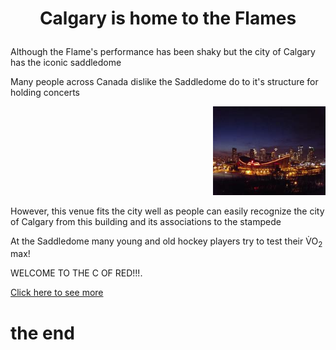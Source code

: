 <H1><p align= "center";> Calgary is home to the Flames</p></H1>

<p>Although the Flame's performance has been shaky but the city of Calgary has the iconic saddledome</p>

<p>Many people across Canada dislike the Saddledome do to it's structure for holding concerts</p>

<p align="right">
  <img src=PICTURES/Calgaryskyline.jpg alt="commons.wikimedia.org" width="180"/>
</p>

<p>However, this venue fits the city well as people can easily recognize the city of Calgary from this building and its associations to the stampede</p>

<p>At the Saddledome many young and old hockey players try to test their V&#x0307O<sub>2</sub> max!</p>

<span style="colour:red;">WELCOME TO THE C OF RED!!!.</span>

[Click here to see more](picture1/OIP.jfif)

</body>
</html>
<h1> the end </h1>
